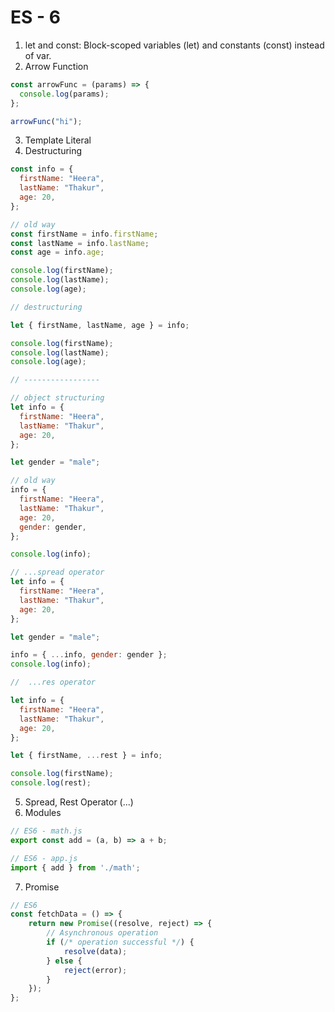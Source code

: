 # ES - 6

1. let and const: Block-scoped variables (let) and constants (const) instead of var.
2. Arrow Function

```javascript
const arrowFunc = (params) => {
  console.log(params);
};

arrowFunc("hi");
```

3. Template Literal
4. Destructuring

```js
const info = {
  firstName: "Heera",
  lastName: "Thakur",
  age: 20,
};

// old way
const firstName = info.firstName;
const lastName = info.lastName;
const age = info.age;

console.log(firstName);
console.log(lastName);
console.log(age);

// destructuring

let { firstName, lastName, age } = info;

console.log(firstName);
console.log(lastName);
console.log(age);

// -----------------

// object structuring
let info = {
  firstName: "Heera",
  lastName: "Thakur",
  age: 20,
};

let gender = "male";

// old way
info = {
  firstName: "Heera",
  lastName: "Thakur",
  age: 20,
  gender: gender,
};

console.log(info);

// ...spread operator
let info = {
  firstName: "Heera",
  lastName: "Thakur",
  age: 20,
};

let gender = "male";

info = { ...info, gender: gender };
console.log(info);

//  ...res operator

let info = {
  firstName: "Heera",
  lastName: "Thakur",
  age: 20,
};

let { firstName, ...rest } = info;

console.log(firstName);
console.log(rest);
```

5. Spread, Rest Operator (...)
6. Modules

```js
// ES6 - math.js
export const add = (a, b) => a + b;

// ES6 - app.js
import { add } from './math';


```

7. Promise


```js
// ES6
const fetchData = () => {
    return new Promise((resolve, reject) => {
        // Asynchronous operation
        if (/* operation successful */) {
            resolve(data);
        } else {
            reject(error);
        }
    });
};

```